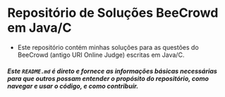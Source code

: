 # Repositório de Soluções BeeCrowd em Java/C

- Este repositório contém minhas soluções para as questões do BeeCrowd (antigo URI Online Judge) escritas em Java/C.

##### Este `README.md` é direto e fornece as informações básicas necessárias para que outros possam entender o propósito do repositório, como navegar e usar o código, e como contribuir.
